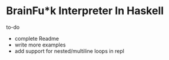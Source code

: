 # BrainFu*k Interpreter In Haskell

to-do
* complete Readme
* write more examples
* add support for nested/multiline loops in repl